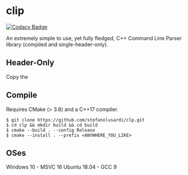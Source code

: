 # clip

[![Codacy Badge](https://api.codacy.com/project/badge/Grade/c67464255ca74d61a2018f5abec9b764)](https://app.codacy.com/manual/StefanoLusardi/clip?utm_source=github.com&utm_medium=referral&utm_content=StefanoLusardi/clip&utm_campaign=Badge_Grade_Dashboard)

An extremely simple to use, yet fully fledged, C++ Command Line Parser library (compiled and single-header-only).

## Header-Only
Copy the 

## Compile
Requires CMake (> 3.8) and a C++17 compiler.

```console
$ git clone https://github.com/stefanolusardi/clp.git
$ cd clp && mkdir build && cd build
$ cmake --build . --config Release
$ cmake --install . --prefix <ANYWHERE_YOU_LIKE>
```

## OSes
Windows 10 - MSVC 16
Ubuntu 18.04 - GCC 9
